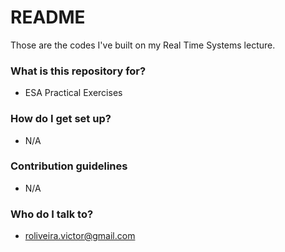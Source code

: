 # README #

Those are the codes I've built on my Real Time Systems lecture.

### What is this repository for? ###

* ESA Practical Exercises

### How do I get set up? ###

* N/A

### Contribution guidelines ###

* N/A

### Who do I talk to? ###

* roliveira.victor@gmail.com